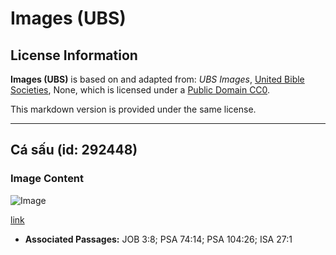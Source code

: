 # Images (UBS)

## License Information

**Images (UBS)** is based on and adapted from: _UBS Images_, [United Bible Societies](https://unitedbiblesocieties.org/), None, which is licensed under a [Public Domain CC0](https://creativecommons.org/public-domain/cc0/).

This markdown version is provided under the same license.



--------------------------------

## Cá sấu (id: 292448)

### Image Content

![Image](https://cdn.aquifer.bible/aquifer-content/resources/Media/WEB-0162_crocodile.jpg)

[link](https://cdn.aquifer.bible/aquifer-content/resources/Media/WEB-0162_crocodile.jpg)

* **Associated Passages:** JOB 3:8; PSA 74:14; PSA 104:26; ISA 27:1

